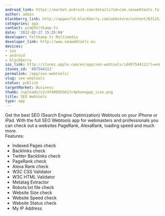 ```yaml
---
android_link: https://market.android.com/details?id=com.seowebtools.full
author: admin
blackberry_link: http://appworld.blackberry.com/webstore/content/83125/?lang=en
categories: app
contact: pim@feltkamp.tv
date: '2012-02-27 15:25:04'
developer: Feltkamp.tv Multimedia
developer_link: http://www.seowebtools.eu
devices: 
- ios
- android
- blackberry
ios_link: http://itunes.apple.com/en/app/seo-webtools/id497544111?l=en&ls=1%26mt=8
itunes_id: '497544111'
permalink: /app/seo-webtools/
slug: seo-webtools
status: publish
targetMarket: Business
thumb: /uploads/v2/4f400565817c4phonegap_icon.png
title: SEO Webtools
type: app
---
```


Get the best SEO (Search Engine Optimization) Webtools on your iPhone or iPad. With the full SEO Webtools app for webmasters and professionals you can check out a websites PageRank, AlexaRank, loading speed and much more.<br />
Features:<br />
- Indexed Pages check<br />
- Backlinks check<br />
- Twitter Backlinks check<br />
- PageRank check<br />
- Alexa Rank check<br />
- W3C CSS Validator<br />
- W3C HTML Validator<br />
- Metatag Extractor<br />
- Robots.txt file check<br />
- Website Size check<br />
- Website Speed check<br />
- Website Status check<br />
- My IP Address